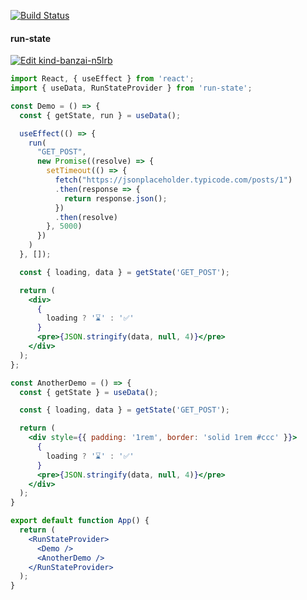 [![Build Status](https://travis-ci.org/indatawetrust/run-state.svg?branch=master)](https://travis-ci.org/indatawetrust/run-state)

#### run-state

[![Edit kind-banzai-n5lrb](https://codesandbox.io/static/img/play-codesandbox.svg)](https://codesandbox.io/s/kind-banzai-n5lrb?fontsize=14&hidenavigation=1&theme=dark)

```jsx
import React, { useEffect } from 'react';
import { useData, RunStateProvider } from 'run-state';

const Demo = () => {
  const { getState, run } = useData();

  useEffect(() => {
    run(
      "GET_POST",
      new Promise((resolve) => {
        setTimeout(() => {
          fetch("https://jsonplaceholder.typicode.com/posts/1")
          .then(response => {
            return response.json();
          })
          .then(resolve)
        }, 5000)
      })
    )
  }, []);

  const { loading, data } = getState('GET_POST');

  return (
    <div>
      {
        loading ? '⌛' : '✅'
      }
      <pre>{JSON.stringify(data, null, 4)}</pre>
    </div>
  );
};

const AnotherDemo = () => {
  const { getState } = useData();

  const { loading, data } = getState('GET_POST');

  return (
    <div style={{ padding: '1rem', border: 'solid 1rem #ccc' }}>
      {
        loading ? '⌛' : '✅'
      }
      <pre>{JSON.stringify(data, null, 4)}</pre>
    </div>
  );
}

export default function App() {
  return (
    <RunStateProvider>
      <Demo />
      <AnotherDemo />
    </RunStateProvider>
  );
}
```
